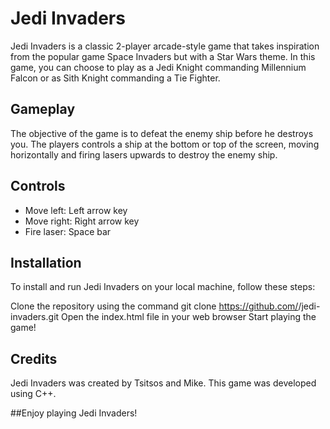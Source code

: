 # Jedi Invaders
Jedi Invaders is a classic 2-player arcade-style game that takes inspiration from the popular game Space Invaders but with a Star Wars theme. In this game, you can choose to play as a Jedi Knight commanding Millennium Falcon or as Sith Knight commanding a Tie Fighter.

## Gameplay
The objective of the game is to defeat the enemy ship before he destroys you. The players controls a ship at the bottom or top of the screen, moving horizontally and firing lasers upwards to destroy the enemy ship.

## Controls
- Move left: Left arrow key
- Move right: Right arrow key
- Fire laser: Space bar

## Installation
To install and run Jedi Invaders on your local machine, follow these steps:

Clone the repository using the command git clone https://github.com/<your-username>/jedi-invaders.git
Open the index.html file in your web browser
Start playing the game!

## Credits
Jedi Invaders was created by Tsitsos and Mike. This game was developed using C++.

##Enjoy playing Jedi Invaders!
